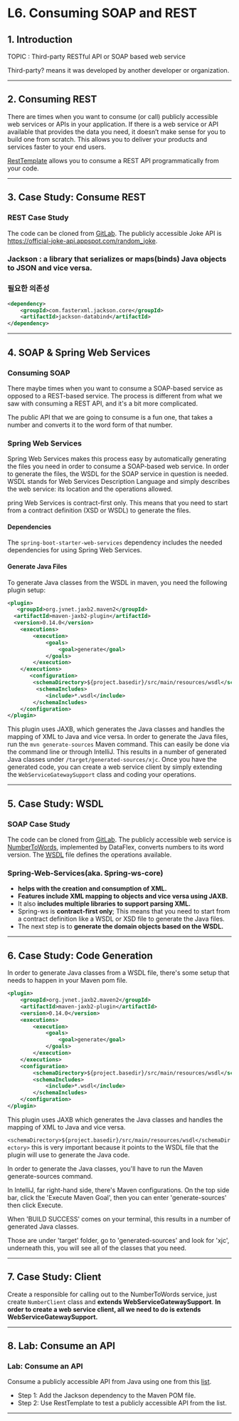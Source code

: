 # L6. Consuming SOAP and REST

## 1. Introduction

TOPIC : Third-party RESTful API or SOAP based web service

Third-party? means it was developed by another developer or organization.

---

## 2. Consuming REST



There are times when you want to consume (or call) publicly accessible web services or APIs in your application. If there is a web service or API available that provides the data you need, it doesn’t make sense for you to build one from scratch. This allows you to deliver your products and services faster to your end users.

[RestTemplate](https://docs.spring.io/spring/docs/current/javadoc-api/org/springframework/web/client/RestTemplate.html) allows you to consume a REST API programmatically from your code.

---

## 3. Case Study: Consume REST

### REST Case Study
The code can be cloned from [GitLab](https://gitlab.com/videolearning/udacity-java/tree/master/Lesson6-consuming/consuming%20rest%20apis). The publicly accessible Joke API is https://official-joke-api.appspot.com/random_joke.

### Jackson : a library that serializes or maps(binds) Java objects to JSON and vice versa.

### 필요한 의존성
```xml
<dependency>
    <groupId>com.fasterxml.jackson.core</groupId>
    <artifactId>jackson-databind</artifactId>
</dependency>
```

---

## 4. SOAP & Spring Web Services

### Consuming SOAP

There maybe times when you want to consume a SOAP-based service as opposed to a REST-based service. The process is different from what we saw with consuming a REST API, and it's a bit more complicated.

The public API that we are going to consume is a fun one, that takes a number and converts it to the word form of that number.

### Spring Web Services

Spring Web Services makes this process easy by automatically generating the files you need in order to consume a SOAP-based web service. In order to generate the files, the WSDL for the SOAP service in question is needed. WSDL stands for Web Services Description Language and simply describes the web service: its location and the operations allowed. 

pring Web Services is contract-first only. This means that you need to start from a contract definition (XSD or WSDL) to generate the files.

#### Dependencies
The ```spring-boot-starter-web-services``` dependency includes the needed dependencies for using Spring Web Services.

#### Generate Java Files
To generate Java classes from the WSDL in maven, you need the following plugin setup:

```xml
<plugin>
   <groupId>org.jvnet.jaxb2.maven2</groupId>
  <artifactId>maven-jaxb2-plugin</artifactId>
  <version>0.14.0</version>
    <executions>
        <execution>
            <goals>
                <goal>generate</goal>
            </goals>
        </execution>
    </executions>
       <configuration>
        <schemaDirectory>${project.basedir}/src/main/resources/wsdl</schemaDirectory>
         <schemaIncludes>
            <include>*.wsdl</include>
        </schemaIncludes>
    </configuration>
</plugin>
```

This plugin uses JAXB, which generates the Java classes and handles the mapping of XML to Java and vice versa. In order to generate the Java files, run the ```mvn generate-sources``` Maven command. This can easily be done via the command line or through IntelliJ. This results in a number of generated Java classes under ```/target/generated-sources/xjc```. Once you have the generated code, you can create a web service client by simply extending the ```WebServiceGatewaySupport``` class and coding your operations.

---

## 5. Case Study: WSDL

### SOAP Case Study

The code can be cloned from [GitLab](https://gitlab.com/videolearning/udacity-java/tree/master/Lesson6-consuming/consuming%20soap). The publicly accessible web service is [NumberToWords](https://www.dataaccess.com/webservicesserver/NumberConversion.wso?op=NumberToWords), implemented by DataFlex, converts numbers to its word version. The [WSDL](https://www.dataaccess.com/webservicesserver/numberconversion.wso?WSDL) file defines the operations available.

### Spring-Web-Services(aka. Spring-ws-core)
 * __helps with the creation and consumption of XML.__
 * __Features include XML mapping to objects and vice versa using JAXB.__
 * It also __includes multiple libraries to support parsing XML.__
 * Spring-ws is __contract-first only__; This means that you need to start from a contract definition like a WSDL or XSD file to generate the Java files.
 * The next step is to __generate the domain objects based on the WSDL.__
 
---

## 6. Case Study: Code Generation

In order to generate Java classes from a WSDL file, there's some setup that needs to happen in your Maven pom file.

```xml
<plugin>
    <groupId>org.jvnet.jaxb2.maven2</groupId>
    <artifactId>maven-jaxb2-plugin</artifactId>
    <version>0.14.0</version>
    <executions>
        <execution>
            <goals>
                <goal>generate</goal>
            </goals>
        </execution>
    </executions>
    <configuration>
        <schemaDirectory>${project.basedir}/src/main/resources/wsdl</schemaDirectory>
        <schemaIncludes>
            <include>*.wsdl</include>
        </schemaIncludes>
    </configuration>
</plugin>
```

This plugin uses JAXB which generates the Java classes and handles the mapping of XML to Java and vice versa.

```<schemaDirectory>${project.basedir}/src/main/resources/wsdl</schemaDirectory>``` this is very important because it points to the WSDL file that the plugin will use to generate the Java code.

In order to generate the Java classes, you'll have to run the Maven generate-sources command. 

In IntelliJ, far right-hand side, there's Maven configurations. On the top side bar, click the 'Execute Maven Goal', then you can enter 'generate-sources' then click Execute.

When 'BUILD SUCCESS' comes on your terminal, this results in a number of generated Java classes.

Those are under 'target' folder, go to 'generated-sources' and look for 'xjc', underneath this, you will see all of the classes that you need.

---

## 7. Case Study: Client

Create a responsible for calling out to the NumberToWords service, just create `NumberClient` class and __extends WebServiceGatewaySupport__. __In order to create a web service client, all we need to do is extends WebServiceGatewaySupport.__

---

## 8. Lab: Consume an API

### Lab: Consume an API

Consume a publicly accessible API from Java using one from this [list](https://github.com/public-apis/public-apis/blob/master/README.md).

 * Step 1: Add the Jackson dependency to the Maven POM file.
 * Step 2: Use RestTemplate to test a publicly accessible API from the list.

---

